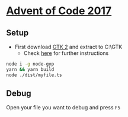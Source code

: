 # [Advent of Code 2017](https://adventofcode.com/2017)

## Setup

- First download [GTK 2](http://ftp.gnome.org/pub/GNOME/binaries/win64/gtk+/2.22/gtk+-bundle_2.22.1-20101229_win64.zip) and extract to C:\GTK
  - Check [here](https://github.com/Automattic/node-canvas#installation) for further instructions

```bash
node i -g node-gyp
yarn && yarn build
node ./dist/myfile.ts
```

## Debug

Open your file you want to debug and press `F5`
